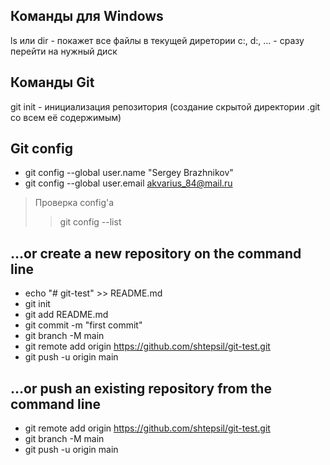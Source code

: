 ## Команды для Windows
ls или dir - покажет все файлы в текущей диретории
c:, d:, ... - сразу перейти на нужный диск

## Команды Git
git init - инициализация репозитория (создание скрытой директории .git со всем её содержимым)

## Git config
- git config --global user.name "Sergey Brazhnikov"
- git config --global user.email akvarius_84@mail.ru
> Проверка config'a
> > git config --list

## …or create a new repository on the command line
- echo "# git-test" >> README.md
- git init
- git add README.md
- git commit -m "first commit"
- git branch -M main
- git remote add origin https://github.com/shtepsil/git-test.git
- git push -u origin main

## …or push an existing repository from the command line
- git remote add origin https://github.com/shtepsil/git-test.git
- git branch -M main
- git push -u origin main